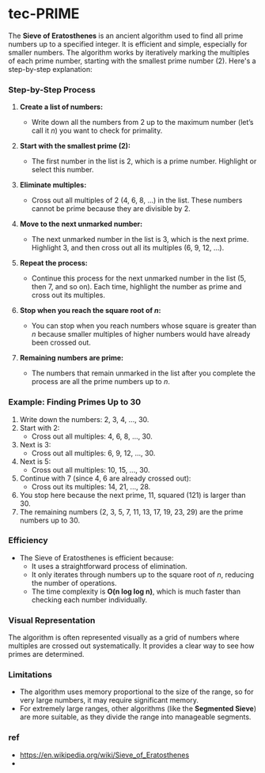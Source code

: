 # tec-PRIME

The **Sieve of Eratosthenes** is an ancient algorithm used to find all prime numbers up to a specified integer. It is efficient and simple, especially for smaller numbers. The algorithm works by iteratively marking the multiples of each prime number, starting with the smallest prime number (2). Here's a step-by-step explanation:

### Step-by-Step Process
1. **Create a list of numbers:**
   - Write down all the numbers from 2 up to the maximum number (let’s call it *n*) you want to check for primality.
   
2. **Start with the smallest prime (2):**
   - The first number in the list is 2, which is a prime number. Highlight or select this number.
   
3. **Eliminate multiples:**
   - Cross out all multiples of 2 (4, 6, 8, …) in the list. These numbers cannot be prime because they are divisible by 2.
   
4. **Move to the next unmarked number:**
   - The next unmarked number in the list is 3, which is the next prime. Highlight 3, and then cross out all its multiples (6, 9, 12, …).
   
5. **Repeat the process:**
   - Continue this process for the next unmarked number in the list (5, then 7, and so on). Each time, highlight the number as prime and cross out its multiples.
   
6. **Stop when you reach the square root of *n*:**
   - You can stop when you reach numbers whose square is greater than *n* because smaller multiples of higher numbers would have already been crossed out.

7. **Remaining numbers are prime:**
   - The numbers that remain unmarked in the list after you complete the process are all the prime numbers up to *n*.

### Example: Finding Primes Up to 30
1. Write down the numbers: 2, 3, 4, ..., 30.
2. Start with 2:
   - Cross out all multiples: 4, 6, 8, ..., 30.
3. Next is 3:
   - Cross out all multiples: 6, 9, 12, ..., 30.
4. Next is 5:
   - Cross out all multiples: 10, 15, ..., 30.
5. Continue with 7 (since 4, 6 are already crossed out):
   - Cross out its multiples: 14, 21, ..., 28.
6. You stop here because the next prime, 11, squared (121) is larger than 30.
7. The remaining numbers (2, 3, 5, 7, 11, 13, 17, 19, 23, 29) are the prime numbers up to 30.

### Efficiency
- The Sieve of Eratosthenes is efficient because:
  - It uses a straightforward process of elimination.
  - It only iterates through numbers up to the square root of *n*, reducing the number of operations.
  - The time complexity is **O(n log log n)**, which is much faster than checking each number individually.

### Visual Representation
The algorithm is often represented visually as a grid of numbers where multiples are crossed out systematically. It provides a clear way to see how primes are determined.

### Limitations
- The algorithm uses memory proportional to the size of the range, so for very large numbers, it may require significant memory.
- For extremely large ranges, other algorithms (like the **Segmented Sieve**) are more suitable, as they divide the range into manageable segments.


 ### ref
 - https://en.wikipedia.org/wiki/Sieve_of_Eratosthenes
 - 
